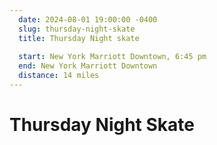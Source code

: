 ```yaml
---
  date: 2024-08-01 19:00:00 -0400
  slug: thursday-night-skate
  title: Thursday Night skate
  
  start: New York Marriott Downtown, 6:45 pm
  end: New York Marriott Downtown
  distance: 14 miles 
---
```


# Thursday Night Skate